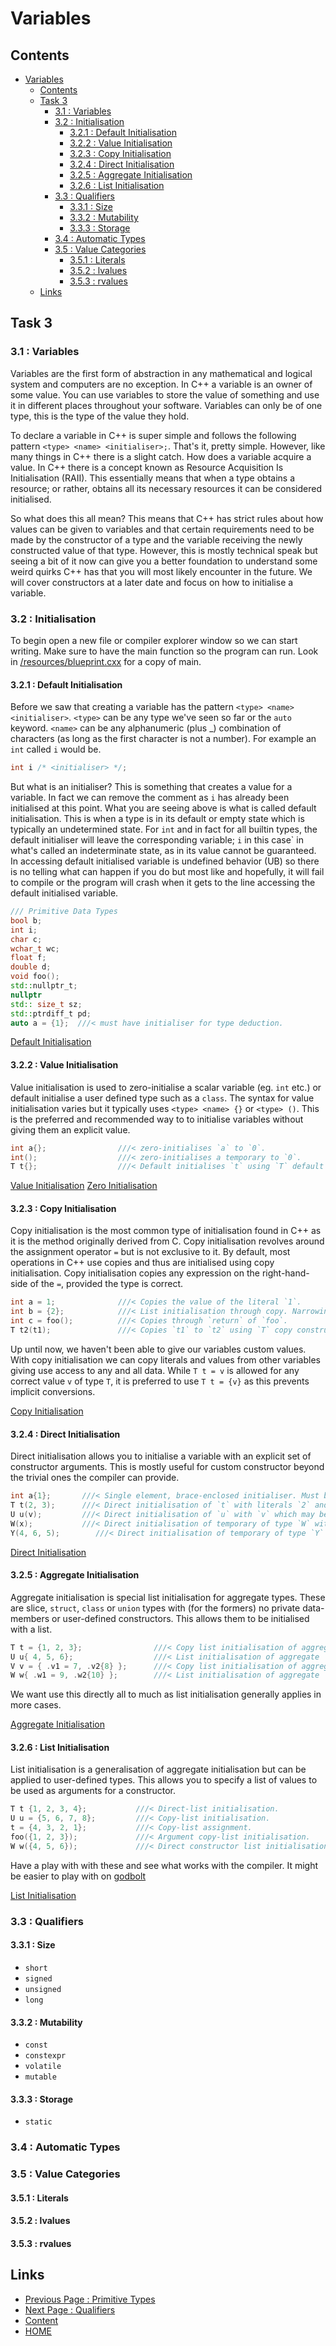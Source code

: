 # Variables

## Contents

- [Variables](#variables)
  - [Contents](#contents)
  - [Task 3](#task-3)
    - [3.1 : Variables](#31--variables)
    - [3.2 : Initialisation](#32--initialisation)
      - [3.2.1 : Default Initialisation](#321--default-initialisation)
      - [3.2.2 : Value Initialisation](#322--value-initialisation)
      - [3.2.3 : Copy Initialisation](#323--copy-initialisation)
      - [3.2.4 : Direct Initialisation](#324--direct-initialisation)
      - [3.2.5 : Aggregate Initialisation](#325--aggregate-initialisation)
      - [3.2.6 : List Initialisation](#326--list-initialisation)
    - [3.3 : Qualifiers](#33--qualifiers)
      - [3.3.1 : Size](#331--size)
      - [3.3.2 : Mutability](#332--mutability)
      - [3.3.3 : Storage](#333--storage)
    - [3.4 : Automatic Types](#34--automatic-types)
    - [3.5 : Value Categories](#35--value-categories)
      - [3.5.1 : Literals](#351--literals)
      - [3.5.2 : lvalues](#352--lvalues)
      - [3.5.3 : rvalues](#353--rvalues)
  - [Links](#links)

## Task 3

### 3.1 : Variables

Variables are the first form of abstraction in any mathematical and logical system and computers are no exception. In C++ a variable is an owner of some value. You can use variables to store the value of something and use it in different places throughout your software. Variables can only be of one type, this is the type of the value they hold.

To declare a variable in C++ is super simple and follows the following pattern `<type> <name> <initialiser>;`. That's it, pretty simple. However, like many things in C++ there is a slight catch. How does a variable acquire a value. In C++ there is a concept known as Resource Acquisition Is Initialisation (RAII). This essentially means that when a type obtains a resource; or rather, obtains all its necessary resources it can be considered initialised.

So what does this all mean? This means that C++ has strict rules about how values can be given to variables and that certain requirements need to be made by the constructor of a type and the variable receiving the newly constructed value of that type. However, this is mostly technical speak but seeing a bit of it now can give you a better foundation to understand some weird quirks C++ has that you will most likely encounter in the future. We will cover constructors at a later date and focus on how to initialise a variable.

### 3.2 : Initialisation

To begin open a new file or compiler explorer window so we can start writing. Make sure to have the main function so the program can run. Look in [/resources/blueprint.cxx](/resources/blueprint.cxx) for a copy of main.

#### 3.2.1 : Default Initialisation

Before we saw that creating a variable has the pattern `<type> <name> <initialiser>`. `<type>` can be any type we've seen so far or the `auto` keyword. `<name>` can be any alphanumeric (plus _) combination of characters (as long as the first character is not a number). For example an `int` called `i` would be.

```cpp
int i /* <initialiser> */;
```

But what is an initialiser? This is something that creates a value for a variable. In fact we can remove the comment as `i` has already been initialised at this point. What you are seeing above is what is called default initialisation. This is when a type is in its default or empty state which is typically an undetermined state. For `int` and in fact for all builtin types, the default initialiser will leave the corresponding variable; `i` in this case` in what's called an indeterminate state, as in its value cannot be guaranteed. In accessing default initialised variable is undefined behavior (UB) so there is no telling what can happen if you do but most like and hopefully, it will fail to compile or the program will crash when it gets to the line accessing the default initialised variable.

```cxx
/// Primitive Data Types
bool b;
int i;
char c;
wchar_t wc;
float f;
double d;
void foo();
std::nullptr_t;
nullptr
std:: size_t sz;
std::ptrdiff_t pd;
auto a = {1};  ///< must have initialiser for type deduction.
```

[Default Initialisation](https://en.cppreference.com/w/cpp/language/default_initialization)

#### 3.2.2 : Value Initialisation

Value initialisation is used to zero-initialise a scalar variable (eg. `int` etc.) or default initialise a user defined type such as a `class`. The syntax for value initialisation varies but it typically uses `<type> <name> {}` or `<type> ()`. This is the preferred and recommended way to to initialise variables without giving them an explicit value.

```cxx
int a{};                ///< zero-initialises `a` to `0`.
int();                  ///< zero-initialises a temporary to `0`.
T t{};                  ///< Default initialises `t` using `T` default constructor
```

[Value Initialisation](https://en.cppreference.com/w/cpp/language/value_initialization)
[Zero Initialisation](https://en.cppreference.com/w/cpp/language/zero_initialization)

#### 3.2.3 : Copy Initialisation

Copy initialisation is the most common type of initialisation found in C++ as it is the method originally derived from C. Copy initialisation revolves around the assignment operator `=` but is not exclusive to it. By default, most operations in C++ use copies and thus are initialised using copy initialisation. Copy initialisation copies any expression on the right-hand-side of the `=`, provided the type is correct.

```cxx
int a = 1;              ///< Copies the value of the literal `1`.
int b = {2};            ///< List initialisation through copy. Narrowing conversions are prohibited.
int c = foo();          ///< Copies through `return` of `foo`.
T t2(t1);               ///< Copies `t1` to `t2` using `T` copy constructor.
```

Up until now, we haven't been able to give our variables custom values. With copy initialisation we can copy literals and values from other variables giving use access to any and all data. While `T t = v` is allowed for any correct value `v` of type `T`, it is preferred to use `T t = {v}` as this prevents implicit conversions.

[Copy Initialisation](https://en.cppreference.com/w/cpp/language/copy_initialization)

#### 3.2.4 : Direct Initialisation

Direct initialisation allows you to initialise a variable with an explicit set of constructor arguments. This is mostly useful for custom constructor beyond the trivial ones the compiler can provide.

```cxx
int a{1};       ///< Single element, brace-enclosed initialiser. Must be of the same type.
T t(2, 3);      ///< Direct initialisation of `t` with literals `2` and `3`.
U u(v);         ///< Direct initialisation of `u` with `v` which may be of a different type `V`.
W(x);           ///< Direct initialisation of temporary of type `W` with existing `x` of possible different type `X`.
Y(4, 6, 5);        ///< Direct initialisation of temporary of type `Y` with literals `4`, `5` and `6`.
```

[Direct Initialisation](https://en.cppreference.com/w/cpp/language/direct_initialization)

#### 3.2.5 : Aggregate Initialisation

Aggregate initialisation is special list initialisation for aggregate types. These are slice, `struct`, `class` or `union` types with (for the formers) no private data-members or user-defined constructors. This allows them to be initialised with a list.

```cxx
T t = {1, 2, 3};                ///< Copy list initialisation of aggregate `t` of type `T`.
U u{ 4, 5, 6};                  ///< List initialisation of aggregate `u` of type `U`.
V v = { .v1 = 7, .v2{8} };      ///< Copy list initialisation of aggregate `v` of type `V` with designated initialisers for `v`'s members.
W w{ .w1 = 9, .w2{10} };        ///< List initialisation of aggregate `w` of type `W` with designated initialisers for `w`'s members.
```

We want use this directly all to much as list initialisation generally applies in more cases.

[Aggregate Initialisation](https://en.cppreference.com/w/cpp/language/aggregate_initialization)

#### 3.2.6 : List Initialisation

List initialisation is a generalisation of aggregate initialisation but can be applied to user-defined types. This allows you to specify a list of values to be used as arguments for a constructor.

```cxx
T t {1, 2, 3, 4};           ///< Direct-list initialisation.
U u = {5, 6, 7, 8};         ///< Copy-list initialisation.
t = {4, 3, 2, 1};           ///< Copy-list assignment.
foo({1, 2, 3});             ///< Argument copy-list initialisation.
W w({4, 5, 6});             ///< Direct constructor list initialisation.
```

Have a play with with these and see what works with the compiler. It might be easier to play with on [godbolt](https://www.godbolt.org/z/Y34xxoahz)

[List Initialisation](https://en.cppreference.com/w/cpp/language/list_initialization)

### 3.3 : Qualifiers

#### 3.3.1 : Size

- `short`
- `signed`
- `unsigned`
- `long`

#### 3.3.2 : Mutability

- `const`
- `constexpr`
- `volatile`
- `mutable`

#### 3.3.3 : Storage

- `static`

### 3.4 : Automatic Types

### 3.5 : Value Categories

#### 3.5.1 : Literals

#### 3.5.2 : lvalues

#### 3.5.3 : rvalues

## Links

- [Previous Page : Primitive Types](/content/week1/tasks/types.md)
- [Next Page : Qualifiers](/content/week1/tasks/qualifiers.md)
- [Content](/content/README.md)
- [HOME](/README.md)
